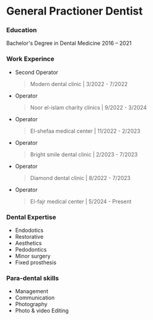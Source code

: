 # General Practioner Dentist

### Education
Bachelor's Degree in Dental Medicine
 2016 – 2021
 ### Work Experince 
- Second Operator
   > Modern dental clinic            |     3/2022 - 7/2022

- Operator
   > Noor el-islam charity clinics   |    9/2022 - 3/2024  

- Operator
   > El-shefaa medical center        |     11/2022 - 2/2023

- Operator
   > Bright smile dental clinic      |      2/2023 - 7/2023

- Operator
  > Diamond dental clinic           |     8/2022 - 7/2023

- Operator
  > El-fajr medical center          |      5/2024 - Present

### Dental Expertise
 - Endodotics
 - Restorative
 - Aesthetics
 - Pedodontics
 - Minor surgery
 - Fixed prosthesis

### Para-dental skills
- Management
- Communication
- Photography
- Photo & video Editing
